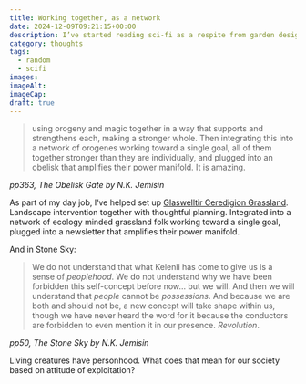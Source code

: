 ```yaml
---
title: Working together, as a network
date: 2024-12-09T09:21:15+00:00
description: I’ve started reading sci-fi as a respite from garden design work, and now The Obelisk Gate by N.K. Jemisin brings it back full circle
category: thoughts
tags:
  - random
  - scifi
images: 
imageAlt: 
imageCap: 
draft: true
---
```

> using orogeny and magic together in a way that supports and strengthens each, making a stronger whole. Then integrating this into a network of orogenes working toward a single goal, all of them together stronger than they are individually, and plugged into an obelisk that amplifies their power manifold. It is amazing.

*pp363, The Obelisk Gate by N.K. Jemisin*

As part of my day job, I‘ve helped set up [Glaswelltir Ceredigion Grassland](https://glaswelltirceredigion.cymru/). Landscape intervention together with thoughtful planning. Integrated into a network of ecology minded grassland folk working toward a single goal, plugged into a newsletter that amplifies their power manifold.

And in Stone Sky:

> We do not understand that what Kelenli has come to give us is a sense of *peoplehood*. We do not understand why we have been forbidden this self-concept before now… but we will.
> And then we will understand that *people* cannot be *possessions*. And because we are both and should not be, a new concept will take shape within us, though we have never heard the word for it because the conductors are forbidden to even mention it in our presence. *Revolution*.

*pp50, The Stone Sky by N.K. Jemisin*

Living creatures have personhood. What does that mean for our society based on attitude of exploitation?